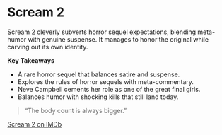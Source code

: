# Scream 2

Scream 2 cleverly subverts horror sequel expectations, blending meta-humor with genuine suspense. It manages to honor the original while carving out its own identity.

**Key Takeaways**

* A rare horror sequel that balances satire and suspense.
* Explores the rules of horror sequels with meta-commentary.
* Neve Campbell cements her role as one of the great final girls.
* Balances humor with shocking kills that still land today.

> “The body count is always bigger.”

[Scream 2 on IMDb](https://www.imdb.com/title/tt0120082/)
